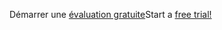 <span data-ttu-id="b52bf-101">Démarrer une [évaluation gratuite](https://go.microsoft.com/fwlink/?linkid=847861)</span><span class="sxs-lookup"><span data-stu-id="b52bf-101">Start a [free trial!](https://go.microsoft.com/fwlink/?linkid=847861)</span></span>